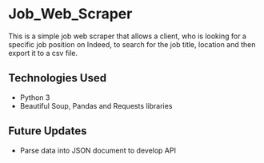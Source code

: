 # Job_Web_Scraper
This is a simple job web scraper that allows a client, who is looking for a specific job position on Indeed, to search for the job title, location and then export it to a csv file.

## Technologies Used
- Python 3
- Beautiful Soup, Pandas and Requests libraries

## Future Updates
- Parse data into JSON document to develop API
